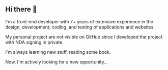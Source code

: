 ## Hi there 👋

I'm a front-end developer with 7+ years of extensive experience in the design, development, coding, and testing of applications and websites.

My personal project are not visible on GitHub since I developed the project with NDA signing in private.

I'm always learning new stuff, reading some book.

Now, I'm actively looking for a new opportunity...

<!--
**christoph724/christoph724** is a ✨ _special_ ✨ repository because its `README.md` (this file) appears on your GitHub profile.

Here are some ideas to get you started:

- 🔭 I’m currently working on ...
- 🌱 I’m currently learning ...
- 👯 I’m looking to collaborate on ...
- 🤔 I’m looking for help with ...
- 💬 Ask me about ...
- 📫 How to reach me: ...
- 😄 Pronouns: ...
- ⚡ Fun fact: ...
-->
